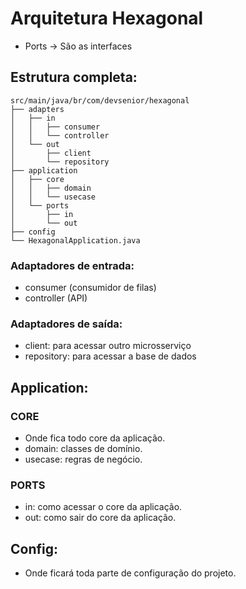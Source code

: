# Arquitetura Hexagonal

* Ports -> São as interfaces

## Estrutura completa:
```
src/main/java/br/com/devsenior/hexagonal
├── adapters
│   ├── in
│   │   ├── consumer
│   │   └── controller
│   └── out
│       ├── client
│       └── repository
├── application
│   ├── core
│   │   ├── domain
│   │   └── usecase
│   └── ports
│       ├── in
│       └── out
├── config
└── HexagonalApplication.java

```

### Adaptadores de entrada:
* consumer (consumidor de filas)
* controller (API)

### Adaptadores de saída:
* client: para acessar outro microsserviço
* repository: para acessar a base de dados

## Application:
### CORE
* Onde fica todo core da aplicação.
* domain: classes de domínio.
* usecase: regras de negócio.
### PORTS
* in: como acessar o core da aplicação.
* out: como sair do core da aplicação.

## Config:
* Onde ficará toda parte de configuração do projeto.